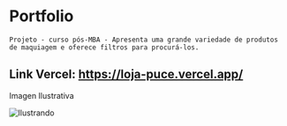 # Portfolio

	Projeto - curso pós-MBA - Apresenta uma grande variedade de produtos de maquiagem e oferece filtros para procurá-los.

## Link Vercel: https://loja-puce.vercel.app/

Imagen Ilustrativa

![Ilustrando](https://user-images.githubusercontent.com/90703690/208501118-b48fe384-09c5-428a-bcba-beab8f60b66c.png)



